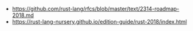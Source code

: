 - https://github.com/rust-lang/rfcs/blob/master/text/2314-roadmap-2018.md
- https://rust-lang-nursery.github.io/edition-guide/rust-2018/index.html
